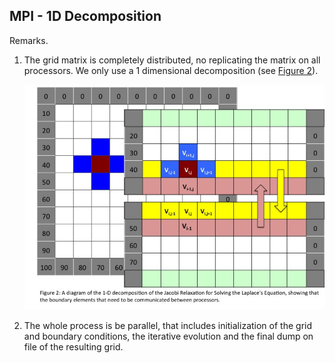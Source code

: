 ## MPI - 1D Decomposition

Remarks.

1.  The grid matrix is completely distributed, no replicating the
    matrix on all processors. We only use a 1 dimensional decomposition (see
    [Figure 2](#Figure_2)).
    
    ![Figure 2](parallel_jacobi.jpg)
    
2.  The whole process is be parallel, that includes initialization of
    the grid and boundary conditions, the iterative evolution and the final dump on file of the resulting grid. 
